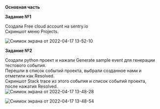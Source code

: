 **Основная часть**     
    
**Задание №1**     
   
Создали Free cloud account на sentry.io    
Скриншот меню Projects.    
    
![Снимок экрана от 2022-04-17 13-52-10](https://user-images.githubusercontent.com/87299405/163709395-175cf74c-ac06-4d4f-979a-dbcf470db244.png)

**Задание №2**   
   
Создали python проект и нажали Generate sample event для генерации тестового события.   
Перешли в список событий проекта, выбрали созданное нами и отметили как Resolved.    
Скриншот Stack trace из этого события и список событий проекта, после нажатия Resolved.    
![Снимок экрана от 2022-04-17 13-48-28](https://user-images.githubusercontent.com/87299405/163709476-09e4ad70-d2e1-46d4-9a31-a1d4ee790db0.png)    
    
![Снимок экрана от 2022-04-17 13-48-54](https://user-images.githubusercontent.com/87299405/163709491-a0dd7ea3-bfdf-4b38-90fa-eb0e3a406956.png)    


